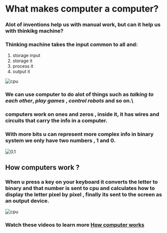 # **What makes computer a computer?**
### Alot of inventions help us with manual work, but can it help us with thinkikg machine?
### Thinking machine takes the input common to all and:
1. storage input
2. storage it 
3. process it
4. output it

![cpu](https://wikieducator.org/images/7/77/Tzaynah_ipostorage.png)

### We can use computer to do alot of things such as *talking to each other*, *play games* , *control robots* and so on.\
### computers work on ones and zeros , inside it, it has wires and circuits that carry the info in a computer.
### With more bits u can represent more complex info in binary system we only have two numbers , 1 and 0.
![0.1](https://miro.medium.com/max/4966/1*0d8c24xq_JixHlZpMfE8pw.jpeg)

## How computers work ?
### When u press a key on your keyboard it converts the letter to binary and that number is sent to cpu and calculates how to display the letter pixel by pixel , **finally** its sent to the screen as an output device.
![cpu](https://www.cio.co.ke/wp-content/uploads/2018/09/cpu-images-min.jpg)

### Watch these videos to learn more **[How computer works](https://www.youtube.com/playlist?list=PLzdnOPI1iJNcsRwJhvksEo1tJqjIqWbN-)**

